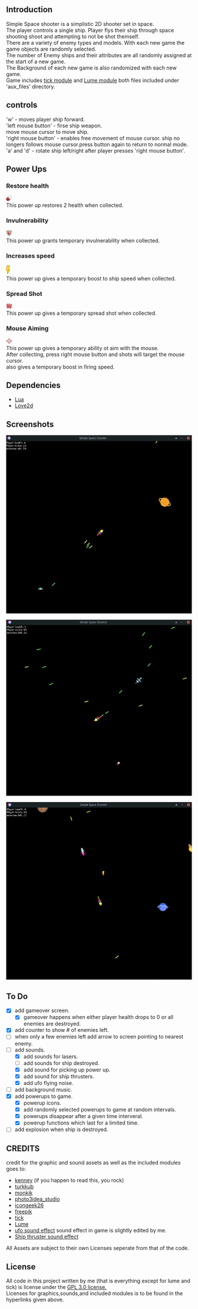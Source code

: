 ## Introduction  
   Simple Space shooter is a simplistic 2D shooter set in space.  
   The player controls a single ship. Player flys their ship through space shooting shoot and attempting to not be shot themself.  
   There are a variety of enemy types and models. With each new game the game objects are randomly selected.  
   The number of Enemy ships and their attributes are all randomly assigned at the start of a new game.  
   The Background of each new game is also randomized with each new game.  
   Game includes [tick module](https://github.com/rxi/tick) and [Lume module](https://github.com/rxi/lume) both files included under 'aux_files' directory.  


## controls  
'w' - moves player ship forward.  
'left mouse button' - firse ship weapon.  
move mouse cursor to move ship.  
'right mouse button' - enables free movement of mouse cursor. ship no longers follows mouse cursor.press button again to return to normal mode.  
'a' and 'd' - rotate ship left/right after player presses 'right mouse button'.  



## Power Ups  

### Restore health  
![screenshot_restorehealth](/assets/img/power_ups/restore_health_powerup.png)  
This power up restores 2 health when collected.  

### Invulnerability  
![screenshot_temphealth](/assets/img/power_ups/temp_health_powerup.png)  
This power up grants temporary invulnerability when collected.  

### Increases speed  
![screenshot_increasespeed](/assets/img/power_ups/speed_boost_powerup.png)  
This power up gives a temporary boost to ship speed when collected.  

### Spread Shot  
![screenshot_multishot](/assets/img/power_ups/multi_shot_powerup.png)  
This power up gives a temporary spread shot when collected. 

### Mouse Aiming  
![screenshot_targetmouse](/assets/img/power_ups/target_mouse_powerup.png)  
This power up gives a temporary ability ot aim with the mouse.  
After collecting, press right mouse button and shots will target the mouse cursor.  
also gives a temporary boost in firing speed.   

## Dependencies   
- [Lua](https://www.lua.org/)  
- [Love2d](https://love2d.org/)  


## Screenshots  
  ![screenshot1](/assets/img/screenshots/screenshot_1.png)  

  ![screenshot2](/assets/img/screenshots/screenshot_2.png)  

  ![screenshot3](/assets/img/screenshots/screenshot_3.png)  

## To Do 
- [x] add gameover screen.  
    - [x] gameover happens when either player health drops to 0 or all enemies are destroyed.  
- [x] add counter to show # of enemies left.  
- [ ] when only a few enemies left add arrow to screen pointing to nearest enemy.  
- [ ] add sounds.  
    - [x] add sounds for lasers.  
    - [ ] add sounds for ship destroyed.  
    - [x] add sound for picking up power up.  
    - [x] add sound for ship thrusters.  
    - [x] add ufo flying noise.  
- [ ] add background music.  
- [x] add powerups to game.   
    - [x] powerup icons.  
    - [x] add randomly selected powerups to game at random intervals.  
    - [x] powerups disappear after a given time interveral.  
    - [x] powerup functions which last for a limited time.  
-[ ] add explosion when ship is destroyed.  

## CREDITS  
credit for the graphic and sound assets as well as the included modules goes to:  
- [kenney](https://kenney.nl/) (if you happen to read this, you rock)  
- [turkkub](https://www.flaticon.com/packs/universe-28?word=space)  
- [monkik](https://www.flaticon.com/packs/space-85?word=space)  
- [photo3idea_studio](https://www.flaticon.com/packs/space-126?word=space)  
- [icongeek26](https://www.flaticon.com/packs/space-230?word=space)  
- [freepik](https://www.flaticon.com/packs/space-elements?word=space&k=1609880618970)  
- [tick](https://github.com/rxi/tick)
- [Lume](https://github.com/rxi/lume)
- [ufo sound effect](https://soundbible.com/146-UFO-Exit.html) sound effect in game is slightly edited by me.  
- [Ship thruster sound effect](https://soundbible.com/1492-Rocket-Thrusters.html)  

All Assets are subject to their own Licenses seperate from that of the code.  
    
## License  
All code in this project written by me (that is everything except for lume and tick) is license under the [GPL 3.0 license.](https://www.gnu.org/licenses/gpl-3.0.en.html)  
Licenses for graphics,sounds,and included modules is to be found in the hyperlinks given above.  
